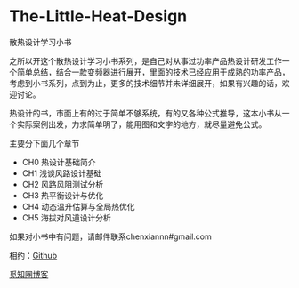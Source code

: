 # The-Little-Heat-Design

散热设计学习小书

之所以开这个散热设计学习小书系列，是自己对从事过功率产品热设计研发工作一个简单总结，结合一款变频器进行展开，里面的技术已经应用于成熟的功率产品，考虑到小书系列，点到为止，更多的技术细节并未详细展开，如果有兴趣的话，欢迎讨论。

热设计的书，市面上有的过于简单不够系统，有的又各种公式推导，这本小书从一个实际案例出发，力求简单明了，能用图和文字的地方，就尽量避免公式。

主要分下面几个章节

* CH0 热设计基础简介
* CH1 浅谈风路设计基础
* CH2 风路风阻测试分析
* CH3 热平衡设计与优化
* CH4 动态温升估算与全局热优化
* CH5 海拔对风道设计分析

如果对小书中有问题，请邮件联系chenxiannn\#gmail.com



相约：[Github](https://github.com/chenxiannn)


[觅知圈博客](https://blog.mizhiquan.com/)

